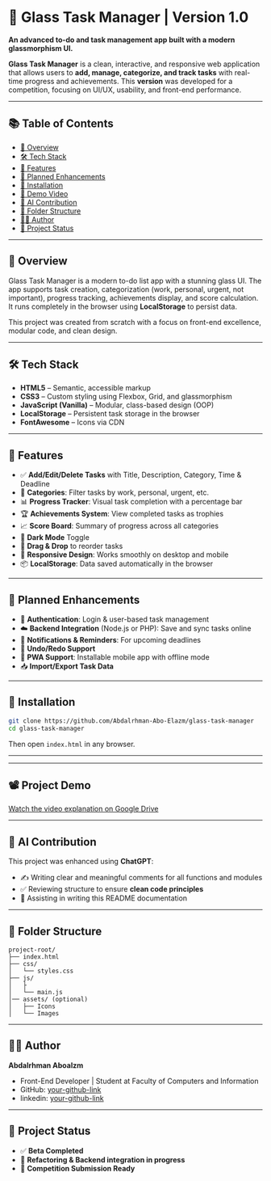 

# 👾 Glass Task Manager |  Version 1.0

**An advanced to-do and task management app built with a modern glassmorphism UI.**

**Glass Task Manager** is a clean, interactive, and responsive web application that allows users to **add, manage, categorize, and track tasks** with real-time progress and achievements. This **version** was developed for a competition, focusing on UI/UX, usability, and front-end performance.

---
## 📚 Table of Contents

- [🎯 Overview](#-overview)
- [🛠 Tech Stack](#-tech-stack)
- [🚀 Features](#-features)
- [📌 Planned Enhancements](#-planned-enhancements)
- [🔧 Installation](#-installation)
- [🎥 Demo Video](#-demo-video)
- [🧠 AI Contribution](#-ai-contribution)
- [📁 Folder Structure](#-folder-structure)
- [👨‍💻 Author](#-author)
- [📌 Project Status](#-project-status)

---

## 🎯 Overview

Glass Task Manager is a modern to-do list app with a stunning glass UI. The app supports task creation, categorization (work, personal, urgent, not important), progress tracking, achievements display, and score calculation. It runs completely in the browser using **LocalStorage** to persist data.

This project was created from scratch with a focus on front-end excellence, modular code, and clean design.

---

## 🛠 Tech Stack

- **HTML5** – Semantic, accessible markup
- **CSS3** – Custom styling using Flexbox, Grid, and glassmorphism
- **JavaScript (Vanilla)** – Modular, class-based design (OOP)
- **LocalStorage** – Persistent task storage in the browser
- **FontAwesome** – Icons via CDN

---

## 🚀 Features

- ✅ **Add/Edit/Delete Tasks** with Title, Description, Category, Time & Deadline
- 🎯 **Categories**: Filter tasks by work, personal, urgent, etc.
- 📊 **Progress Tracker**: Visual task completion with a percentage bar
- 🏆 **Achievements System**: View completed tasks as trophies
- 📈 **Score Board**: Summary of progress across all categories
- 🌙 **Dark Mode** Toggle
- 🧲 **Drag & Drop** to reorder tasks
- 📱 **Responsive Design**: Works smoothly on desktop and mobile
- 📦 **LocalStorage**: Data saved automatically in the browser

---

## 📌 Planned Enhancements

- 🔐 **Authentication**: Login & user-based task management
- ☁️ **Backend Integration** (Node.js or PHP): Save and sync tasks online
- 📅 **Notifications & Reminders**: For upcoming deadlines
- 🔄 **Undo/Redo Support**
- 📱 **PWA Support**: Installable mobile app with offline mode
- 📥 **Import/Export Task Data**

---

## 🔧 Installation

```bash
git clone https://github.com/Abdalrhman-Abo-Elazm/glass-task-manager
cd glass-task-manager
```

Then open `index.html` in any browser.

---
---

## 📽️ Project Demo

[Watch the video explanation on Google Drive](https://drive.google.com/drive/folders/1w6B1erjJ1IqfxYIDIKUQcC_nO9ZXLc-x?usp=sharing)


---

## 🧠 AI Contribution

This project was enhanced using **ChatGPT**:

- ✍️ Writing clear and meaningful comments for all functions and modules
- ✅ Reviewing structure to ensure **clean code principles**
- 📄 Assisting in writing this README documentation

---

## 📁 Folder Structure

```
project-root/
├── index.html
├── css/
│   └── styles.css
├── js/
│   ├            
│   └── main.js 
│── assets/ (optional)
│   ├── Icons    
│   └── Images            
```

---

## 👨‍💻 Author

**Abdalrhman Aboalzm**
- Front-End Developer | Student at Faculty of Computers and Information
- GitHub: [your-github-link](https://github.com/Abdalrhman-Abo-Elazm)
- linkedin: [your-github-link](www.linkedin.com/in/abdalrhman-abo-el-azm-08992b2a5)
---

## 📌 Project Status

- ✅ **Beta Completed**
- 🚧 **Refactoring & Backend integration in progress**
- 🏁 **Competition Submission Ready**
